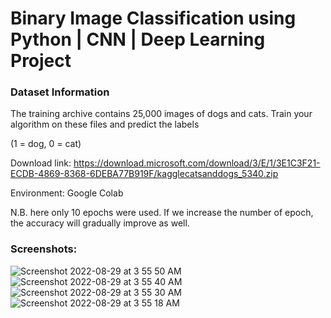 # Binary Image Classification using Python | CNN | Deep Learning Project

### Dataset Information

The training archive contains 25,000 images of dogs and cats. Train your algorithm on these files and predict the labels

(1 = dog, 0 = cat)

Download link: https://download.microsoft.com/download/3/E/1/3E1C3F21-ECDB-4869-8368-6DEBA77B919F/kagglecatsanddogs_5340.zip

Environment: Google Colab

N.B. here only 10 epochs were used. If we increase the number of epoch, the accuracy will gradually improve as well.

### Screenshots:
![Screenshot 2022-08-29 at 3 55 50 AM](https://user-images.githubusercontent.com/31209824/187096119-f04070d1-5457-4371-ae0b-b3daea32a36c.png)
![Screenshot 2022-08-29 at 3 55 40 AM](https://user-images.githubusercontent.com/31209824/187096126-f6560f67-c4b7-4f72-a15a-7228d907d350.png)
![Screenshot 2022-08-29 at 3 55 30 AM](https://user-images.githubusercontent.com/31209824/187096140-41a19201-729a-4554-b553-b790cc09230d.png)
![Screenshot 2022-08-29 at 3 55 18 AM](https://user-images.githubusercontent.com/31209824/187096141-488304aa-8d42-4284-8cbf-a691a534418b.png)
